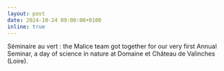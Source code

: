 ```yaml
---
layout: post
date: 2024-10-24 09:00:00+0100
inline: true
---
```


Séminaire au vert : the Malice team got together for our very first Annual Seminar, a day of science in nature at Domaine et Château de Valinches (Loire).
